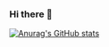 ### Hi there 👋

[![Anurag's GitHub stats](https://github-readme-stats.vercel.app/api?username=pablovns)](https://github.com/anuraghazra/github-readme-stats)
